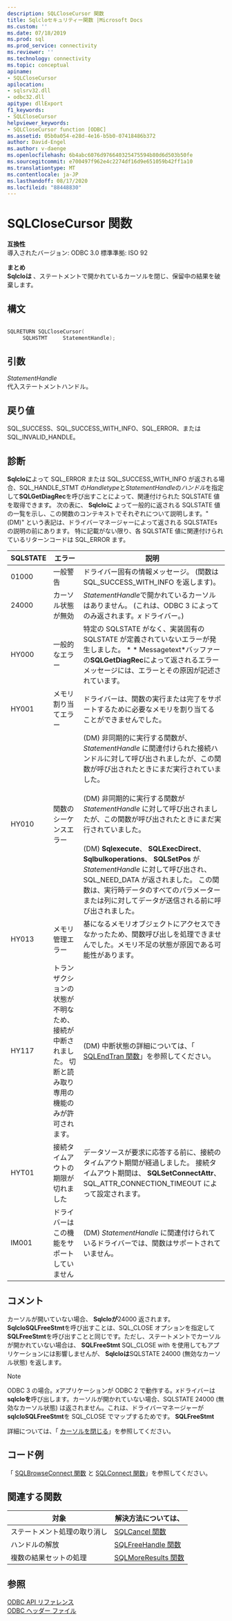 ```yaml
---
description: SQLCloseCursor 関数
title: Sqlcloセキュリティー関数 |Microsoft Docs
ms.custom: ''
ms.date: 07/18/2019
ms.prod: sql
ms.prod_service: connectivity
ms.reviewer: ''
ms.technology: connectivity
ms.topic: conceptual
apiname:
- SQLCloseCursor
apilocation:
- sqlsrv32.dll
- odbc32.dll
apitype: dllExport
f1_keywords:
- SQLCloseCursor
helpviewer_keywords:
- SQLCloseCursor function [ODBC]
ms.assetid: 05b0a054-e28d-4e16-b5b0-07418486b372
author: David-Engel
ms.author: v-daenge
ms.openlocfilehash: 6b4abc6076d976640325475594b80d6d503b50fe
ms.sourcegitcommit: e700497f962e4c2274df16d9e651059b42ff1a10
ms.translationtype: MT
ms.contentlocale: ja-JP
ms.lasthandoff: 08/17/2020
ms.locfileid: "88448830"
---
```

# <a name="sqlclosecursor-function"></a>SQLCloseCursor 関数
**互換性**  
 導入されたバージョン: ODBC 3.0 標準準拠: ISO 92  
  
 **まとめ**  
 **Sqlcloは** 、ステートメントで開かれているカーソルを閉じ、保留中の結果を破棄します。  
  
## <a name="syntax"></a>構文  
  
```cpp  
  
SQLRETURN SQLCloseCursor(  
     SQLHSTMT     StatementHandle);  
```  
  
## <a name="arguments"></a>引数  
 *StatementHandle*  
 代入ステートメントハンドル。  
  
## <a name="returns"></a>戻り値  
 SQL_SUCCESS、SQL_SUCCESS_WITH_INFO、SQL_ERROR、または SQL_INVALID_HANDLE。  
  
## <a name="diagnostics"></a>診断  
 **Sqlcloに**よって SQL_ERROR または SQL_SUCCESS_WITH_INFO が返される場合、SQL_HANDLE_STMT の*Handletype*と*StatementHandle*の*ハンドル*を指定して**SQLGetDiagRec**を呼び出すことによって、関連付けられた SQLSTATE 値を取得できます。 次の表に、 **Sqlcloに** よって一般的に返される SQLSTATE 値の一覧を示し、この関数のコンテキストでそれぞれについて説明します。"(DM)" という表記は、ドライバーマネージャーによって返される SQLSTATEs の説明の前にあります。 特に記載がない限り、各 SQLSTATE 値に関連付けられているリターンコードは SQL_ERROR ます。  
  
|SQLSTATE|エラー|説明|  
|--------------|-----------|-----------------|  
|01000|一般警告|ドライバー固有の情報メッセージ。 (関数は SQL_SUCCESS_WITH_INFO を返します)。|  
|24000|カーソル状態が無効|*StatementHandle*で開かれているカーソルはありません。 (これは、ODBC 3 によってのみ返されます。*x* ドライバー。)|  
|HY000|一般的なエラー|特定の SQLSTATE がなく、実装固有の SQLSTATE が定義されていないエラーが発生しました。 * \* Messagetext*バッファーの**SQLGetDiagRec**によって返されるエラーメッセージには、エラーとその原因が記述されています。|  
|HY001|メモリ割り当てエラー|ドライバーは、関数の実行または完了をサポートするために必要なメモリを割り当てることができませんでした。|  
|HY010|関数のシーケンスエラー|(DM) 非同期的に実行する関数が、 *StatementHandle* に関連付けられた接続ハンドルに対して呼び出されましたが、この関数が呼び出されたときにまだ実行されていました。<br /><br /> (DM) 非同期的に実行する関数が *StatementHandle* に対して呼び出されましたが、この関数が呼び出されたときにまだ実行されていました。<br /><br /> (DM) **Sqlexecute**、 **SQLExecDirect**、 **Sqlbulkoperations**、 **SQLSetPos** が *StatementHandle* に対して呼び出され、SQL_NEED_DATA が返されました。 この関数は、実行時データのすべてのパラメーターまたは列に対してデータが送信される前に呼び出されました。|  
|HY013|メモリ管理エラー|基になるメモリオブジェクトにアクセスできなかったため、関数呼び出しを処理できませんでした。メモリ不足の状態が原因である可能性があります。|  
|HY117|トランザクションの状態が不明なため、接続が中断されました。 切断と読み取り専用の機能のみが許可されます。|(DM) 中断状態の詳細については、「 [SQLEndTran 関数](../../../odbc/reference/syntax/sqlendtran-function.md)」を参照してください。|  
|HYT01|接続タイムアウトの期限が切れました|データソースが要求に応答する前に、接続のタイムアウト期間が経過しました。 接続タイムアウト期間は、 **SQLSetConnectAttr**、SQL_ATTR_CONNECTION_TIMEOUT によって設定されます。|  
|IM001|ドライバーはこの機能をサポートしていません|(DM) *StatementHandle* に関連付けられているドライバーでは、関数はサポートされていません。|  
  
## <a name="comments"></a>コメント  
 カーソルが開いていない場合、 **Sqlcloが**24000 返されます。 **SqlcloSQLFreeStmt**を呼び出すことは、SQL_CLOSE オプションを指定して**SQLFreeStmt**を呼び出すことと同じです。ただし、ステートメントでカーソルが開かれていない場合は、 **SQLFreeStmt** SQL_CLOSE with を使用してもアプリケーションには影響しませんが、 **Sqlcloは**SQLSTATE 24000 (無効なカーソル状態) を返します。  
  
> [!NOTE]  
>  ODBC 3 の場合。*x*アプリケーションが ODBC 2 で動作する。*x*ドライバーは**sqlcloを**呼び出します。カーソルが開かれていない場合、SQLSTATE 24000 (無効なカーソル状態) は返されません。これは、ドライバーマネージャーが**sqlcloSQLFreeStmt**を SQL_CLOSE でマップするためです。 **SQLFreeStmt**  
  
 詳細については、「 [カーソルを閉じる](../../../odbc/reference/develop-app/closing-the-cursor.md)」を参照してください。  
  
## <a name="code-example"></a>コード例  
 「 [SQLBrowseConnect 関数](../../../odbc/reference/syntax/sqlbrowseconnect-function.md) と [SQLConnect 関数](../../../odbc/reference/syntax/sqlconnect-function.md)」を参照してください。  
  
## <a name="related-functions"></a>関連する関数  
  
|対象|解決方法については、|  
|---------------------------|---------|  
|ステートメント処理の取り消し|[SQLCancel 関数](../../../odbc/reference/syntax/sqlcancel-function.md)|  
|ハンドルの解放|[SQLFreeHandle 関数](../../../odbc/reference/syntax/sqlfreehandle-function.md)|  
|複数の結果セットの処理|[SQLMoreResults 関数](../../../odbc/reference/syntax/sqlmoreresults-function.md)|  
  
## <a name="see-also"></a>参照  
 [ODBC API リファレンス](../../../odbc/reference/syntax/odbc-api-reference.md)   
 [ODBC ヘッダー ファイル](../../../odbc/reference/install/odbc-header-files.md)
